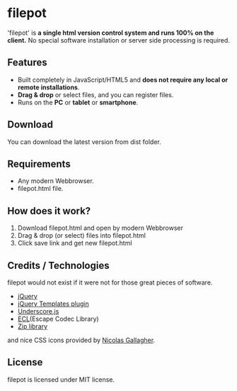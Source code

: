 # filepot
'filepot' is **a single html version control system and runs 100% on the client.** No special software installation or server side processing is required.

## Features
* Built completely in JavaScript/HTML5 and **does not require any local or remote installations**.
* **Drag & drop** or select files, and you can register files.
* Runs on the **PC** or **tablet** or **smartphone**.

## Download
You can download the latest version from dist folder.

## Requirements
* Any modern Webbrowser.
* filepot.html file.

## How does it work?

1. Download filepot.html and open by modern Webbrowser
2. Drag & drop (or select) files into filepot.html
3. Click save link and get new filepot.html

## Credits / Technologies
filepot would not exist if it were not for those great pieces of software.

* [jQuery](http://www.jquery.org/)
* [jQuery Templates plugin](https://github.com/BorisMoore/jquery-tmpl)
* [Underscore.js](http://underscorejs.org/)
* [ECL](http://www.vector.co.jp/soft/other/java/se342855.html)(Escape Codec Library)
* [Zip library](http://d.hatena.ne.jp/amachang/20081130/1228029751)

and nice CSS icons provided by [Nicolas Gallagher](http://nicolasgallagher.com/pure-css-gui-icons/demo/#non).

## License
filepot is licensed under MIT license.
